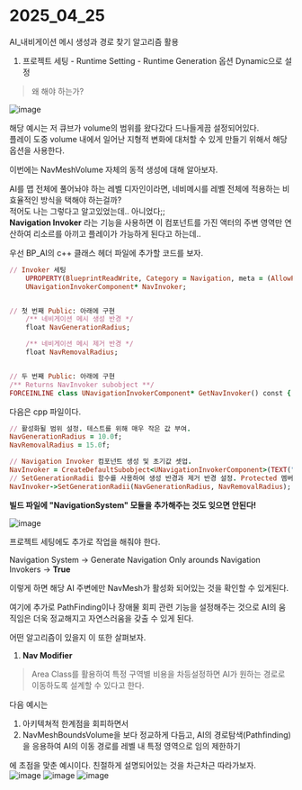 # 2025_04_25

AI_내비게이션 메시 생성과 경로 찾기 알고리즘 활용

1. 프로젝트 세팅 - Runtime Setting - Runtime Generation 옵션 Dynamic으로 설정

> 왜 해야 하는가?

![image](https://github.com/user-attachments/assets/2a36f9e7-66f3-4031-921d-0d63e6299e69)

해당 예시는 저 큐브가 volume의 범위를 왔다갔다 드나들게끔 설정되어있다. <br>
플레이 도중 volume 내에서 일어난 지형적 변화에 대처할 수 있게 만들기 위해서 해당 옵션을 사용한다. <br>

이번에는 NavMeshVolume 자체의 동적 생성에 대해 알아보자. <br>

AI를 맵 전체에 풀어놔야 하는 레벨 디자인이라면, 네비메시를 레벨 전체에 적용하는 비효율적인 방식을 택해야 하는걸까? <br>
적어도 나는 그렇다고 알고있었는데.. 아니었다;; <br>
**Navigation Invoker** 라는 기능을 사용하면 이 컴포넌트를 가진 액터의 주변 영역만 연산하여 리소르를 아끼고 플레이가 가능하게 된다고 하는데.. <br>

우선 BP_AI의 c++ 클래스 헤더 파일에 추가할 코드를 보자. <br>
```ruby
// Invoker 세팅
	UPROPERTY(BlueprintReadWrite, Category = Navigation, meta = (AllowPrivateAccess = "true"))
	UNavigationInvokerComponent* NavInvoker;


// 첫 번째 Public: 아래에 구현
	/** 네비게이션 메시 생성 반경 */
	float NavGenerationRadius;

	/** 네비게이션 메시 제거 반경 */
	float NavRemovalRadius;


// 두 번째 Public: 아래에 구현
/** Returns NavInvoker subobject **/
FORCEINLINE class UNavigationInvokerComponent* GetNavInvoker() const { return NavInvoker; }
```

다음은 cpp 파일이다. <br>

```ruby
// 활성화될 범위 설정. 테스트를 위해 매우 작은 값 부여.
NavGenerationRadius = 10.0f;
NavRemovalRadius = 15.0f;

// Navigation Invoker 컴포넌트 생성 및 초기값 셋업.
NavInvoker = CreateDefaultSubobject<UNavigationInvokerComponent>(TEXT("NavInvoker"));
// SetGenerationRadii 함수를 사용하여 생성 반경과 제거 반경 설정. Protected 멤버변수이므로 함수를 통해 수정 필요.
NavInvoker->SetGenerationRadii(NavGenerationRadius, NavRemovalRadius); 
```

**빌드 파일에 "NavigationSystem" 모듈을 추가해주는 것도 잊으면 안된다!** <br>

![image](https://github.com/user-attachments/assets/287008ab-6abd-4c73-b674-ef336dfc19ca)

프로젝트 세팅에도 추가로 작업을 해줘야 한다. <br>

Navigation System -> Generate Navigation Only arounds Navigation Invokers -> **True** <br>

이렇게 하면 해당 AI 주변에만 NavMesh가 활성화 되어있는 것을 확인할 수 있게된다. <br>

여기에 추가로 PathFinding이나 장애물 회피 관련 기능을 설정해주는 것으로 AI의 움직임은 더욱 정교해지고 자연스러움을 갖출 수 있게 된다.

어떤 알고리즘이 있을지 이 또한 살펴보자. <br>

1. **Nav Modifier** <br>
> Area Class를 활용하여 특정 구역별 비용을 차등설정하면 AI가 원하는 경로로 이동하도록 설계할 수 있다고 한다. <br>

다음 예시는 
1. 아키텍쳐적 한계점을 회피하면서 <br>
2. NavMeshBoundsVolume을 보다 정교하게 다듬고, AI의 경로탐색(Pathfinding)을 응용하여 AI의 이동 경로를 레벨 내 특정 영역으로 임의 제한하기 <br>

에 초점을 맞춘 예시이다. 친절하게 설명되어있는 것을 차근차근 따라가보자. <br>
![image](https://github.com/user-attachments/assets/66e78d75-ae47-49d0-b167-65ab77794d58)
![image](https://github.com/user-attachments/assets/40da9529-3e8b-496f-b05d-713a2ffb5913)
![image](https://github.com/user-attachments/assets/9d5a9e6c-75ff-41c5-b17b-89223fa9743d)

